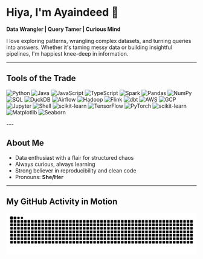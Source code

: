 # Hiya, I'm Ayaindeed 👋

**Data Wrangler | Query Tamer | Curious Mind**

I love exploring patterns, wrangling complex datasets, and turning queries into answers. Whether it's taming messy data or building insightful pipelines, I'm happiest knee-deep in information.

---

## Tools of the Trade
<p align="left">
  <img src="https://img.shields.io/badge/Python-3776AB?style=for-the-badge&logo=python&logoColor=white" alt="Python"/>
  <img src="https://img.shields.io/badge/Java-ED8B00?style=for-the-badge&logo=java&logoColor=white" alt="Java"/>
  <img src="https://img.shields.io/badge/JavaScript-F7DF1E?style=for-the-badge&logo=javascript&logoColor=black" alt="JavaScript"/>
  <img src="https://img.shields.io/badge/TypeScript-3178C6?style=for-the-badge&logo=typescript&logoColor=white" alt="TypeScript"/>
  <img src="https://img.shields.io/badge/Apache%20Spark-E25A1C?style=for-the-badge&logo=apachespark&logoColor=white" alt="Spark"/>
  <img src="https://img.shields.io/badge/Pandas-150458?style=for-the-badge&logo=pandas&logoColor=white" alt="Pandas"/>
  <img src="https://img.shields.io/badge/Numpy-013243?style=for-the-badge&logo=numpy&logoColor=white" alt="NumPy"/>
  <img src="https://img.shields.io/badge/SQL-4479A1?style=for-the-badge&logo=postgresql&logoColor=white" alt="SQL"/>
  <img src="https://img.shields.io/badge/DuckDB-fff?style=for-the-badge&logo=duckduckgo&logoColor=black" alt="DuckDB"/>
  <img src="https://img.shields.io/badge/Airflow-017CEE?style=for-the-badge&logo=apacheairflow&logoColor=white" alt="Airflow"/>
  <img src="https://img.shields.io/badge/Hadoop-66CCFF?style=for-the-badge&logo=apachehadoop&logoColor=black" alt="Hadoop"/>
  <img src="https://img.shields.io/badge/Flink-E6526F?style=for-the-badge&logo=apacheflink&logoColor=white" alt="Flink"/>
  <img src="https://img.shields.io/badge/dbt-FF694B?style=for-the-badge&logo=dbt&logoColor=white" alt="dbt"/>
  <img src="https://img.shields.io/badge/AWS-232F3E?style=for-the-badge&logo=amazonaws&logoColor=white" alt="AWS"/>
  <img src="https://img.shields.io/badge/GCP-4285F4?style=for-the-badge&logo=googlecloud&logoColor=white" alt="GCP"/>
  <img src="https://img.shields.io/badge/Jupyter-F37626?style=for-the-badge&logo=jupyter&logoColor=white" alt="Jupyter"/>
  <img src="https://img.shields.io/badge/Shell-4EAA25?style=for-the-badge&logo=gnu-bash&logoColor=white" alt="Shell"/>
  <img src="https://img.shields.io/badge/scikit--learn-F7931E?style=for-the-badge&logo=scikit-learn&logoColor=white" alt="scikit-learn"/>
  <img src="https://img.shields.io/badge/TensorFlow-FF6F00?style=for-the-badge&logo=tensorflow&logoColor=white" alt="TensorFlow"/>
  <img src="https://img.shields.io/badge/PyTorch-EE4C2C?style=for-the-badge&logo=pytorch&logoColor=white" alt="PyTorch"/>
  <img src="https://img.shields.io/badge/scikit--learn-F7931E?style=for-the-badge&logo=scikit-learn&logoColor=white" alt="scikit-learn"/>
  <img src="https://img.shields.io/badge/Matplotlib-11557C?style=for-the-badge&logo=matplotlib&logoColor=white" alt="Matplotlib"/>
  <img src="https://img.shields.io/badge/Seaborn-76B900?style=for-the-badge&logo=seaborn&logoColor=white" alt="Seaborn"/>
</p>
---

## About Me
- Data enthusiast with a flair for structured chaos
- Always curious, always learning
- Strong believer in reproducibility and clean code
- Pronouns: **She/Her**

---
## My GitHub Activity in Motion
![Snake Animation](https://raw.githubusercontent.com/Ayaindeed/Ayaindeed-/output/github-contribution-grid-snake.svg)

